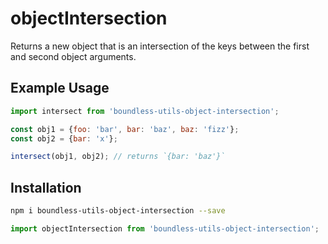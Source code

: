 <!---
THIS IS AN AUTOGENERATED FILE. EDIT PACKAGES/BOUNDLESS-UTILS-OBJECT-INTERSECTION/INDEX.JS INSTEAD.
-->
# objectIntersection

Returns a new object that is an intersection of the keys between the first and second object arguments.

## Example Usage

```js
import intersect from 'boundless-utils-object-intersection';

const obj1 = {foo: 'bar', bar: 'baz', baz: 'fizz'};
const obj2 = {bar: 'x'};

intersect(obj1, obj2); // returns `{bar: 'baz'}`
```

## Installation

```bash
npm i boundless-utils-object-intersection --save
```

```js
import objectIntersection from 'boundless-utils-object-intersection';
```






